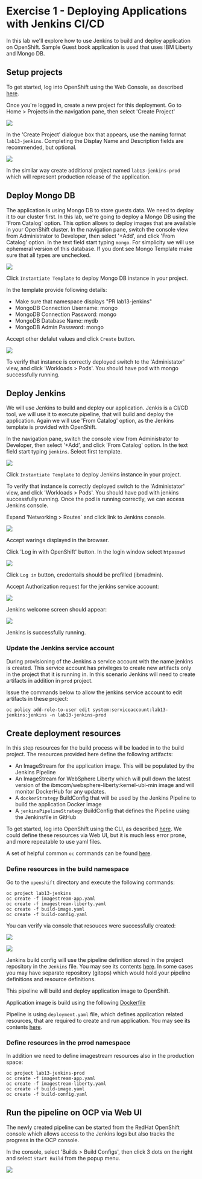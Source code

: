 # Exercise 1 - Deploying Applications with Jenkins CI/CD

In this lab we'll explore how to use Jenkins to build and deploy application on OpenShift.
Sample Guest book application is used that uses IBM Liberty and Mongo DB. 

## Setup projects
To get started, log into OpenShift using the Web Console, as described [here](../Getting-started/log-in-to-openshift.md).

Once you're logged in, create a new project for this deployment. Go to Home > Projects in the navigation pane, then select 'Create Project'

![](../Getting-started/img/create-project.png)

In the 'Create Project' dialogue box that appears, use the naming format `lab13-jenkins`. Completing the Display Name and Description fields are recommended, but optional.

![](img/create-project-dialog-ex-1.png)

In the similar way create additional project named `lab13-jenkins-prod` which will represent production release of the application.

## Deploy Mongo DB
The application is using Mongo DB to store guests data. We need to deploy it to our cluster first. 
In this lab, we're going to deploy a Mongo DB using the 'From Catalog' option. This option allows to deploy images that are available in your OpenShift cluster. In the navigation pane, switch the console view from Administrator to Developer, then select '+Add', and click 'From Catalog' option. In the text field start typing `mongo`. For simplicity we will use ephemeral version of this database. If you dont see Mongo Template make sure that all types are unchecked.

![](img/mongo-select-from-catalog.png)


Click `Instantiate Template` to deploy Mongo DB instance in your project.

In the template provide following details:

- Make sure that namespace displays "PR lab13-jenkins"
- MongoDB Connection Username: mongo
- MongoDB Connection Password: mongo
- MongoDB Database Name: mydb
- MongoDB Admin Password: mongo

Accept other defalut values and click `Create` button.

![](img/mongo-instantiate.png)


To verify that instance is correctly deployed switch to the 'Administator' view, and click 'Workloads > Pods'. You should have pod with mongo successfully running.

## Deploy Jenkins
We will use Jenkins to build and deploy our application. Jenkis is a CI/CD tool, we will use it to execute pipeline, that will build and deploy the application. 
Again we will use 'From Catalog' option, as the Jenkins template is provided with OpenShift. 

In the navigation pane, switch the console view from Administrator to Developer, then select '+Add', and click 'From Catalog' option. In the text field start typing `jenkins`. Select first template.

![](img/jenkins-select-from-catalog.png)

Click `Instantiate Template` to deploy Jenkins instance in your project.

To verify that instance is correctly deployed switch to the 'Administator' view, and click 'Workloads > Pods'. You should have pod with jenkins successfully running. Once the pod is running correctly, we can access Jenkins console.

Expand 'Networking > Routes` and click link to Jenkins console.

![](img/jenkins-route.png)

Accept warings displayed in the browser.

Click 'Log in with OpenShift' button. In the login window select `htpasswd`

![](img/jenkins-login.png)

Click `Log in` button, credentails should be prefilled (ibmadmin).

Accept Authorization request for the jenkins service account:

![](img/authorize-access.png)

Jenkins welcome screen should appear:

![](img/jenkins-welcome.png)

Jenkins is successfully running.

### Update the Jenkins service account

During provisioning of the Jenkins a service account with the name jenkins is created. This service account has privileges to create new artifacts only in the project that it is running in. In this scenario Jenkins will need to create artifacts in addition in `prod` project.

Issue the commands below to allow the jenkins service account to edit artifacts in these project:

```
oc policy add-role-to-user edit system:serviceaccount:lab13-jenkins:jenkins -n lab13-jenkins-prod
```

## Create deployment resources

In this step resources for the build process will be loaded in to the build project. The resources provided here define the following artifacts:

- An ImageStream for the application image. This will be populated by the Jenkins Pipeline
- An ImageStream for WebSphere Liberty which will pull down the latest version of the ibmcom/websphere-liberty:kernel-ubi-min image and will monitor DockerHub for any updates.
- A  `dockerStrategy` BuildConfig that will be used by the Jenkins Pipeline to build the application Docker image
- A `jenkinsPipelineStrategy` BuildConfig that defines the Pipeline using the Jenkinsfile in GitHub


To get started, log into OpenShift using the CLI, as described [here](../Getting-started/log-in-to-openshift.md). We could define these resources via Web UI, but it is much less error prone, and more repeatable to use yaml files.

A set of helpful common `oc` commands can be found [here](../Getting-started/oc-commands.md).

### Define resources in the build namespace

Go to the `openshift` directory and execute the following commands:

```
oc project lab13-jenkins
oc create -f imagestream-app.yaml
oc create -f imagestream-liberty.yaml
oc create -f build-image.yaml
oc create -f build-config.yaml
```

You can verify via console that resouces were successfully created:

![](img/imagestreams.png)

![](img/buildconfigs.png)


Jenkins build config will use the pipeline definition stored in the project repository in the `Jenkins` file. You may see its contents [here](https://github.com/gasgithub/get-started-java/blob/master/Jenkinsfile). In some cases you may have separate repository (gitops) which would hold your pipeline definitions and resource definitions.

This pipeline will build and deploy application image to OpenShift.

Application image is build using the following [Dockerfile](https://github.com/gasgithub/get-started-java/blob/master/Dockerfile)

Pipeline is using `deployment.yaml` file, which defines application related resources, that are required to create and run application. You may see its contents [here](https://github.com/gasgithub/get-started-java/blob/master/k8s/Jenkinsfile).


### Define resources in the prrod namespace
In addition we need to define imagestream resources also in the production space:

```
oc project lab13-jenkins-prod
oc create -f imagestream-app.yaml
oc create -f imagestream-liberty.yaml
oc create -f build-image.yaml
oc create -f build-config.yaml
```

## Run the pipeline on OCP via Web UI

The newly created pipeline can be started from the RedHat OpenShift console which allows access to the Jenkins logs but also tracks the progress in the OCP console.

In the console, select 'Builds > Build Configs', then click 3 dots on the right and select `Start Build` from the popup menu.

![](img/build-start.png)




